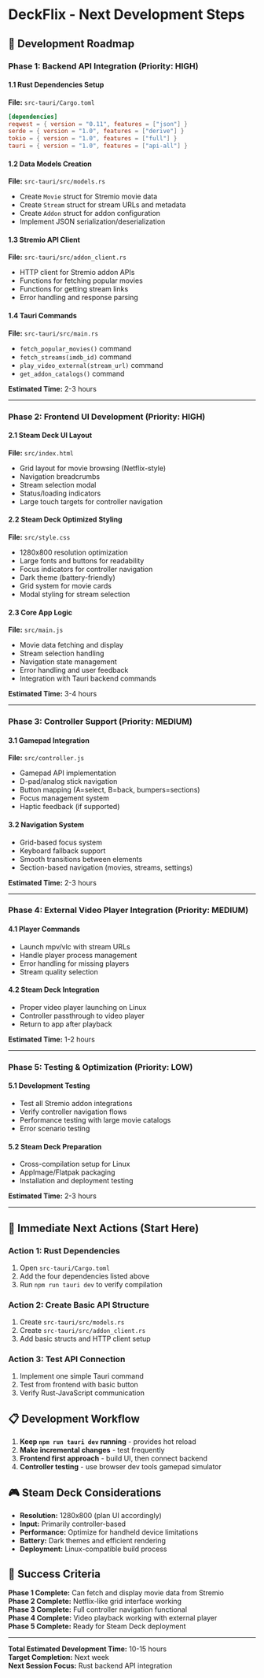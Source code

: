 # DeckFlix - Next Development Steps

## 🎯 Development Roadmap

### Phase 1: Backend API Integration (Priority: HIGH)

#### 1.1 Rust Dependencies Setup
**File:** `src-tauri/Cargo.toml`
```toml
[dependencies]
reqwest = { version = "0.11", features = ["json"] }
serde = { version = "1.0", features = ["derive"] }
tokio = { version = "1.0", features = ["full"] }
tauri = { version = "1.0", features = ["api-all"] }
```

#### 1.2 Data Models Creation
**File:** `src-tauri/src/models.rs`
- Create `Movie` struct for Stremio movie data
- Create `Stream` struct for stream URLs and metadata
- Create `Addon` struct for addon configuration
- Implement JSON serialization/deserialization

#### 1.3 Stremio API Client
**File:** `src-tauri/src/addon_client.rs`
- HTTP client for Stremio addon APIs
- Functions for fetching popular movies
- Functions for getting stream links
- Error handling and response parsing

#### 1.4 Tauri Commands
**File:** `src-tauri/src/main.rs`
- `fetch_popular_movies()` command
- `fetch_streams(imdb_id)` command  
- `play_video_external(stream_url)` command
- `get_addon_catalogs()` command

**Estimated Time:** 2-3 hours

---

### Phase 2: Frontend UI Development (Priority: HIGH)

#### 2.1 Steam Deck UI Layout
**File:** `src/index.html`
- Grid layout for movie browsing (Netflix-style)
- Navigation breadcrumbs
- Stream selection modal
- Status/loading indicators
- Large touch targets for controller navigation

#### 2.2 Steam Deck Optimized Styling
**File:** `src/style.css`
- 1280x800 resolution optimization
- Large fonts and buttons for readability
- Focus indicators for controller navigation
- Dark theme (battery-friendly)
- Grid system for movie cards
- Modal styling for stream selection

#### 2.3 Core App Logic
**File:** `src/main.js`
- Movie data fetching and display
- Stream selection handling
- Navigation state management
- Error handling and user feedback
- Integration with Tauri backend commands

**Estimated Time:** 3-4 hours

---

### Phase 3: Controller Support (Priority: MEDIUM)

#### 3.1 Gamepad Integration
**File:** `src/controller.js`
- Gamepad API implementation
- D-pad/analog stick navigation
- Button mapping (A=select, B=back, bumpers=sections)
- Focus management system
- Haptic feedback (if supported)

#### 3.2 Navigation System
- Grid-based focus system
- Keyboard fallback support
- Smooth transitions between elements
- Section-based navigation (movies, streams, settings)

**Estimated Time:** 2-3 hours

---

### Phase 4: External Video Player Integration (Priority: MEDIUM)

#### 4.1 Player Commands
- Launch mpv/vlc with stream URLs
- Handle player process management
- Error handling for missing players
- Stream quality selection

#### 4.2 Steam Deck Integration
- Proper video player launching on Linux
- Controller passthrough to video player
- Return to app after playback

**Estimated Time:** 1-2 hours

---

### Phase 5: Testing & Optimization (Priority: LOW)

#### 5.1 Development Testing
- Test all Stremio addon integrations
- Verify controller navigation flows
- Performance testing with large movie catalogs
- Error scenario testing

#### 5.2 Steam Deck Preparation
- Cross-compilation setup for Linux
- AppImage/Flatpak packaging
- Installation and deployment testing

**Estimated Time:** 2-3 hours

---

## 🔧 Immediate Next Actions (Start Here)

### Action 1: Rust Dependencies
1. Open `src-tauri/Cargo.toml`
2. Add the four dependencies listed above
3. Run `npm run tauri dev` to verify compilation

### Action 2: Create Basic API Structure
1. Create `src-tauri/src/models.rs`
2. Create `src-tauri/src/addon_client.rs`
3. Add basic structs and HTTP client setup

### Action 3: Test API Connection
1. Implement one simple Tauri command
2. Test from frontend with basic button
3. Verify Rust-JavaScript communication

## 📋 Development Workflow

1. **Keep `npm run tauri dev` running** - provides hot reload
2. **Make incremental changes** - test frequently
3. **Frontend first approach** - build UI, then connect backend
4. **Controller testing** - use browser dev tools gamepad simulator

## 🎮 Steam Deck Considerations

- **Resolution:** 1280x800 (plan UI accordingly)
- **Input:** Primarily controller-based
- **Performance:** Optimize for handheld device limitations
- **Battery:** Dark themes and efficient rendering
- **Deployment:** Linux-compatible build process

## 🚀 Success Criteria

**Phase 1 Complete:** Can fetch and display movie data from Stremio  
**Phase 2 Complete:** Netflix-like grid interface working  
**Phase 3 Complete:** Full controller navigation functional  
**Phase 4 Complete:** Video playback working with external player  
**Phase 5 Complete:** Ready for Steam Deck deployment  

---

**Total Estimated Development Time:** 10-15 hours  
**Target Completion:** Next week  
**Next Session Focus:** Rust backend API integration
